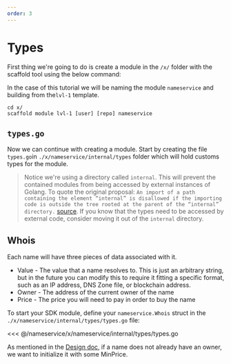 ```yaml
---
order: 3
---
```


# Types

First thing we're going to do is create a module in the `/x/` folder with the scaffold tool using the below command:

In the case of this tutorial we will be naming the module `nameservice` and building from the`lvl-1` template.
```bash1
cd x/
scaffold module lvl-1 [user] [repo] nameservice
```

## `types.go`

Now we can continue with creating a module. Start by creating the file `types.go`in `./x/nameservice/internal/types` folder which will hold customs types for the module.
> Notice we're using a directory called `internal`. This will prevent the contained modules from being accessed by external instances of Golang. To quote the original proposal: `An import of a path containing the element “internal” is disallowed if the importing code is outside the tree rooted at the parent of the “internal” directory.` [source](https://docs.google.com/document/d/1e8kOo3r51b2BWtTs_1uADIA5djfXhPT36s6eHVRIvaU/edit). If you know that the types need to be accessed by external code, consider moving it out of the `internal` directory.

## Whois

Each name will have three pieces of data associated with it.

- Value - The value that a name resolves to. This is just an arbitrary string, but in the future you can modify this to require it fitting a specific format, such as an IP address, DNS Zone file, or blockchain address.
- Owner - The address of the current owner of the name
- Price - The price you will need to pay in order to buy the name

To start your SDK module, define your `nameservice.Whois` struct in the `./x/nameservice/internal/types/types.go` file:

<<< @/nameservice/x/nameservice/internal/types/types.go

As mentioned in the [Design doc](./app-design.md), if a name does not already have an owner, we want to initialize it with some MinPrice.

